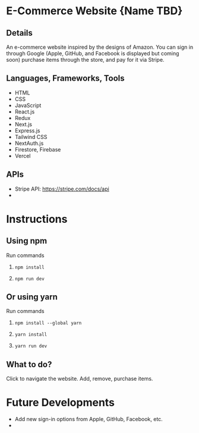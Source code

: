 # E-Commerce Website {Name TBD}

## Details
An e-commerce website inspired by the designs of Amazon. You can sign in through Google (Apple, GitHub, and Facebook is displayed but coming soon) purchase items through the store, and pay for it via Stripe.

## Languages, Frameworks, Tools
- HTML
- CSS
- JavaScript
- React.js
- Redux
- Next.js
- Express.js
- Tailwind CSS
- NextAuth.js
- Firestore, Firebase
- Vercel

## APIs
- Stripe API: https://stripe.com/docs/api
- 

# Instructions

## Using npm

Run commands

1. `npm install`

2. `npm run dev`

## Or using yarn

Run commands

1. `npm install --global yarn`

2. `yarn install`

3. `yarn run dev`

## What to do?

Click to navigate the website. Add, remove, purchase items.

# Future Developments
- Add new sign-in options from Apple, GitHub, Facebook, etc.
- 
